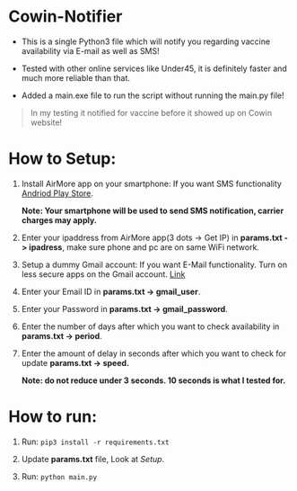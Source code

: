 
# Cowin-Notifier

 - This is a single Python3 file which will notify you regarding vaccine availability via E-mail as well as SMS!
   
 - Tested with other online services like Under45, it is definitely faster and much more reliable than that.

 - Added a main.exe file to run the script without running the main.py file!

> In my testing it notified for vaccine before it showed up on Cowin website!

  

# How to Setup:

 1. Install AirMore app on your smartphone: If you want SMS functionality [Andriod Play Store](https://play.google.com/store/apps/details?id=com.airmore).

	**Note: Your smartphone will be used to send SMS notification, carrier charges may apply.**

 3. Enter your ipaddress from AirMore app(3 dots -> Get IP) in **params.txt -> ipadress**, make sure phone and pc are on same WiFi network.

 4. Setup a dummy Gmail account: If you want E-Mail functionality. Turn on less secure apps on the Gmail account. [Link](https://support.google.com/accounts/answer/6010255?hl=en)
 
 5. Enter your Email ID in **params.txt -> gmail_user**.
 
 6. Enter your Password in **params.txt -> gmail_password**.
 
 7. Enter the number of days after which you want to check availability in **params.txt -> period**.
 
 8. Enter the amount of delay in seconds after which you want to check for update **params.txt -> speed.**

	 **Note: do not reduce under 3 seconds. 10 seconds is what I tested for.**

  

# How to run:

1. Run: `pip3 install -r requirements.txt`

2. Update **params.txt** file, Look at *Setup*.

3. Run: `python main.py`